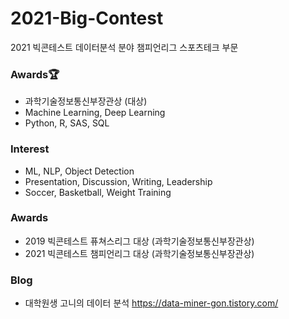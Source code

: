 # 2021-Big-Contest
2021 빅콘테스트 데이터분석 분야 챔피언리그 스포츠테크 부문

### Awards🏆
* 과학기술정보통신부장관상 (대상)
* Machine Learning, Deep Learning
* Python, R, SAS, SQL

### Interest
* ML, NLP, Object Detection
* Presentation, Discussion, Writing, Leadership 
* Soccer, Basketball, Weight Training

### Awards
* 2019 빅콘테스트 퓨쳐스리그 대상 (과학기술정보통신부장관상)
* 2021 빅콘테스트 챔피언리그 대상 (과학기술정보통신부장관상)

### Blog
* 대학원생 고니의 데이터 분석 https://data-miner-gon.tistory.com/

